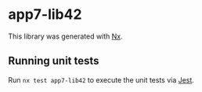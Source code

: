 # app7-lib42

This library was generated with [Nx](https://nx.dev).

## Running unit tests

Run `nx test app7-lib42` to execute the unit tests via [Jest](https://jestjs.io).
